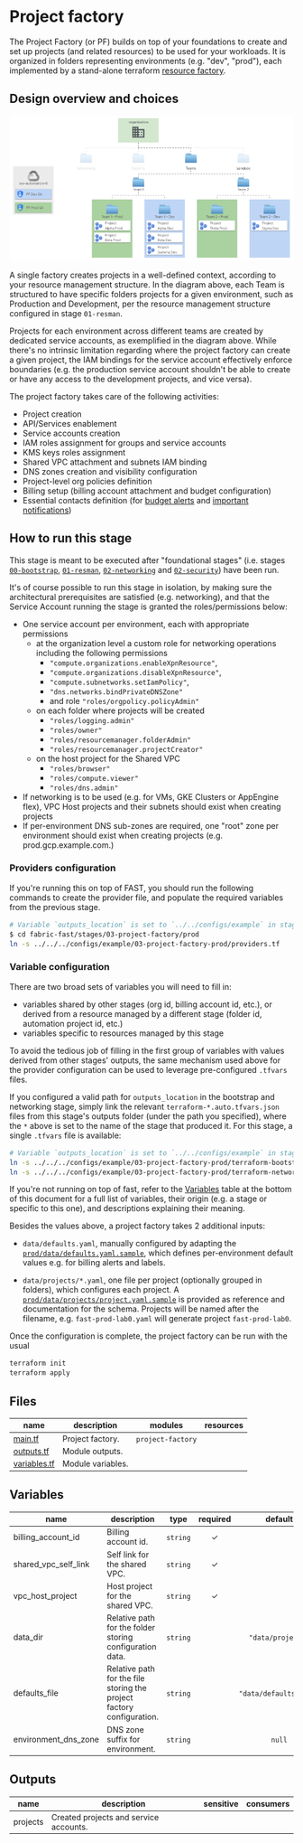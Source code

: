 # Project factory

The Project Factory (or PF) builds on top of your foundations to create and set up projects (and related resources) to be used for your workloads.
It is organized in folders representing environments (e.g. "dev", "prod"), each implemented by a stand-alone terraform [resource factory](https://medium.com/google-cloud/resource-factories-a-descriptive-approach-to-terraform-581b3ebb59c).

## Design overview and choices

![Diagram](diagram.png)

A single factory creates projects in a well-defined context, according to your resource management structure. In the diagram above, each Team is structured to have specific folders projects for a given environment, such as Production and Development, per the resource management structure configured in stage `01-resman`.

Projects for each environment across different teams are created by dedicated service accounts, as exemplified in the diagram above. While there's no intrinsic limitation regarding where the project factory can create a given project, the IAM bindings for the service account effectively enforce boundaries (e.g. the production service account shouldn't be able to create or have any access to the development projects, and vice versa).

The project factory takes care of the following activities:

* Project creation
* API/Services enablement
* Service accounts creation
* IAM roles assignment for groups and service accounts
* KMS keys roles assignment
* Shared VPC attachment and subnets IAM binding
* DNS zones creation and visibility configuration
* Project-level org policies definition
* Billing setup (billing account attachment and budget configuration)
* Essential contacts definition (for [budget alerts](https://cloud.google.com/billing/docs/how-to/budgets) and [important notifications](https://cloud.google.com/resource-manager/docs/managing-notification-contacts?hl=en))
  

## How to run this stage

This stage is meant to be executed after "foundational stages" (i.e. stages [`00-bootstrap`](../../00-bootstrap), [`01-resman`](../../01-resman), [`02-networking`](../../02-networking) and [`02-security`](../../02-security)) have been run.

It's of course possible to run this stage in isolation, by making sure the architectural prerequisites are satisfied (e.g. networking), and that the Service Account running the stage is granted the roles/permissions below:

* One service account per environment, each with appropriate permissions
  * at the organization level a custom role for networking operations including the following permissions
    * `"compute.organizations.enableXpnResource"`,
    * `"compute.organizations.disableXpnResource"`,
    * `"compute.subnetworks.setIamPolicy"`,
    * `"dns.networks.bindPrivateDNSZone"`
    * and role `"roles/orgpolicy.policyAdmin"`
  * on each folder where projects will be created
    * `"roles/logging.admin"` 
    * `"roles/owner"` 
    * `"roles/resourcemanager.folderAdmin"` 
    * `"roles/resourcemanager.projectCreator"`
  * on the host project for the Shared VPC
    * `"roles/browser"`       
    * `"roles/compute.viewer"`
    * `"roles/dns.admin"`     
* If networking is to be used (e.g. for VMs, GKE Clusters or AppEngine flex), VPC Host projects and their subnets should exist when creating projects
* If per-environment DNS sub-zones are required, one "root" zone per environment should exist when creating projects (e.g. prod.gcp.example.com.)

### Providers configuration

If you're running this on top of FAST, you should run the following commands to create the provider file, and populate the required variables from the previous stage.

```bash
# Variable `outputs_location` is set to `../../configs/example` in stage 01-resman
$ cd fabric-fast/stages/03-project-factory/prod
ln -s ../../../configs/example/03-project-factory-prod/providers.tf
```

### Variable configuration

There are two broad sets of variables you will need to fill in:

- variables shared by other stages (org id, billing account id, etc.), or derived from a resource managed by a different stage (folder id, automation project id, etc.)
- variables specific to resources managed by this stage

To avoid the tedious job of filling in the first group of variables with values derived from other stages' outputs, the same mechanism used above for the provider configuration can be used to leverage pre-configured `.tfvars` files.

If you configured a valid path for `outputs_location` in the bootstrap and networking stage, simply link the relevant `terraform-*.auto.tfvars.json` files from this stage's outputs folder (under the path you specified), where the `*` above is set to the name of the stage that produced it. For this stage, a single `.tfvars` file is available:

```bash
# Variable `outputs_location` is set to `../../configs/example` in stages 01-bootstrap and 02-networking
ln -s ../../../configs/example/03-project-factory-prod/terraform-bootstrap.auto.tfvars.json
ln -s ../../../configs/example/03-project-factory-prod/terraform-networking.auto.tfvars.json
```

If you're not running on top of fast, refer to the [Variables](#variables) table at the bottom of this document for a full list of variables, their origin (e.g. a stage or specific to this one), and descriptions explaining their meaning.


Besides the values above, a project factory takes 2 additional inputs: 


* `data/defaults.yaml`, manually configured by adapting the [`prod/data/defaults.yaml.sample`](./prod/data/defaults.yaml.sample), which defines per-environment default values e.g. for billing alerts and labels. 

* `data/projects/*.yaml`, one file per project (optionally grouped in folders), which configures each project. A [`prod/data/projects/project.yaml.sample`](./prod/data/projects/project.yaml.sample) is provided as reference and documentation for the schema. Projects will be named after the filename, e.g. `fast-prod-lab0.yaml` will generate project `fast-prod-lab0`.

Once the configuration is complete, the project factory can be run with the usual

```bash
terraform init
terraform apply
```





<!-- BEGIN TFDOC -->

## Files

| name | description | modules | resources |
|---|---|---|---|
| [main.tf](./main.tf) | Project factory. | <code>project-factory</code> |  |
| [outputs.tf](./outputs.tf) | Module outputs. |  |  |
| [variables.tf](./variables.tf) | Module variables. |  |  |

## Variables

| name | description | type | required | default | producer |
|---|---|:---:|:---:|:---:|:---:|
| billing_account_id | Billing account id. | <code>string</code> | ✓ |  | <code>00-bootstrap</code> |
| shared_vpc_self_link | Self link for the shared VPC. | <code>string</code> | ✓ |  | <code>02-networking</code> |
| vpc_host_project | Host project for the shared VPC. | <code>string</code> | ✓ |  | <code>02-networking</code> |
| data_dir | Relative path for the folder storing configuration data. | <code>string</code> |  | <code>&#34;data&#47;projects&#34;</code> |  |
| defaults_file | Relative path for the file storing the project factory configuration. | <code>string</code> |  | <code>&#34;data&#47;defaults.yaml&#34;</code> |  |
| environment_dns_zone | DNS zone suffix for environment. | <code>string</code> |  | <code>null</code> | <code>02-networking</code> |

## Outputs

| name | description | sensitive | consumers |
|---|---|:---:|---|
| projects | Created projects and service accounts. |  |  |

<!-- END TFDOC -->




